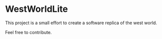 # WestWorldLite

This project is a small effort to create a software replica of the west world.

Feel free to contribute.

